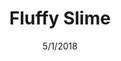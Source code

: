 ---
layout: recipe
title:  Fluffy Slime
permalink: /fluffy-slime/
date:   5/1/2018
categories: fluffy
time: 2 hours
difficulty:
servings:
---